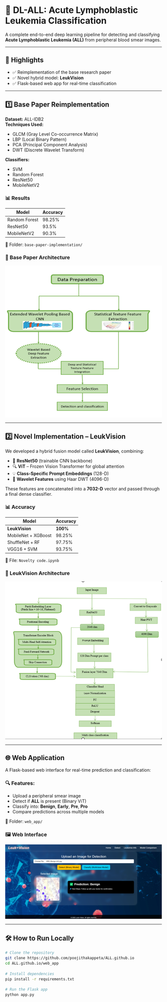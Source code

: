 # 🔬 DL-ALL: Acute Lymphoblastic Leukemia Classification

A complete end-to-end deep learning pipeline for detecting and classifying **Acute Lymphoblastic Leukemia (ALL)** from peripheral blood smear images.

---

## 📌 Highlights

- ✅ Reimplementation of the base research paper
- ✅ Novel hybrid model: **LeukVision**
- ✅ Flask-based web app for real-time classification

---

## 1️⃣ Base Paper Reimplementation

**Dataset:** ALL-IDB2  
**Techniques Used:**  
- GLCM (Gray Level Co-occurrence Matrix)  
- LBP (Local Binary Pattern)  
- PCA (Principal Component Analysis)  
- DWT (Discrete Wavelet Transform)  

**Classifiers:**
- SVM  
- Random Forest  
- ResNet50  
- MobileNetV2  

### 📊 Results

| Model         | Accuracy |
|---------------|----------|
| Random Forest | 98.25%   |
| ResNet50      | 93.5%    |
| MobileNetV2   | 90.3%    |

📁 Folder: `base-paper-implementation/`

### 🧠 Base Paper Architecture  
![Base Paper Architecture](Basepaper%20Architecture.png)

---

## 2️⃣ Novel Implementation – LeukVision

We developed a hybrid fusion model called **LeukVision**, combining:

- 🧠 **ResNet50** (trainable CNN backbone)
- 🔍 **ViT** – Frozen Vision Transformer for global attention
- 💡 **Class-Specific Prompt Embeddings** (128-D)
- 🌊 **Wavelet Features** using Haar DWT (4096-D)

These features are concatenated into a **7032-D** vector and passed through a final dense classifier.

### 📊 Accuracy

| Model               | Accuracy |
|---------------------|----------|
| **LeukVision**       | **100%** |
| MobileNet + XGBoost | 98.25%   |
| ShuffleNet + RF     | 97.75%   |
| VGG16 + SVM         | 93.75%   |

📁 File: `Novelty code.ipynb`

### 🔬 LeukVision Architecture  
![LeukVision Architecture](LeukVision%20Architecture.png)

---

## 🌐 Web Application

A Flask-based web interface for real-time prediction and classification:

### 🔍 Features:
- Upload a peripheral smear image
- Detect if **ALL** is present (Binary ViT)
- Classify into: **Benign**, **Early**, **Pre**, **Pro**
- Compare predictions across multiple models

📁 Folder: `web_app/`

### 🖼️ Web Interface  
![Web Interface](Web-Interface.png)

---

## 🛠 How to Run Locally

```bash
# Clone the repository
git clone https://github.com/poojithakappeta/ALL.github.io
cd ALL.github.io/web_app

# Install dependencies
pip install -r requirements.txt

# Run the Flask app
python app.py
